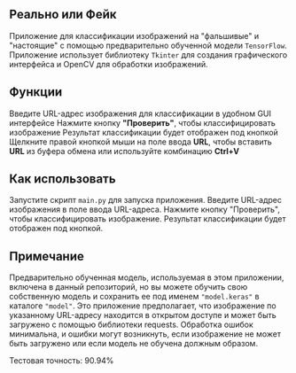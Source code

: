 ## Реально или Фейк
Приложение для классификации изображений на "фальшивые" и "настоящие" с помощью предварительно обученной модели `TensorFlow`. Приложение использует библиотеку `Tkinter` для создания графического интерфейса и OpenCV для обработки изображений.

## Функции
Введите URL-адрес изображения для классификации в удобном GUI интерфейсе
Нажмите кнопку **"Проверить"**, чтобы классифицировать изображение
Результат классификации будет отображен под кнопкой
Щелкните правой кнопкой мыши на поле ввода **URL**, чтобы вставить **URL** из буфера обмена или используйте комбинацию **Ctrl+V**

## Как использовать
Запустите скрипт `main.py` для запуска приложения.
Введите URL-адрес изображения в поле ввода URL-адреса.
Нажмите кнопку "Проверить", чтобы классифицировать изображение.
Результат классификации будет отображен под кнопкой.
## Примечание
Предварительно обученная модель, используемая в этом приложении, включена в данный репозиторий, но вы можете обучить свою собственную модель и сохранить ее под именем `"model.keras"` в каталоге `"model"`.
Это приложение предполагает, что изображение по указанному URL-адресу находится в открытом доступе и может быть загружено с помощью библиотеки requests.
Обработка ошибок минимальна, и ошибки могут возникнуть, если изображение не может быть загружено или если модель не обучена должным образом.

Тестовая точность: 90.94%
